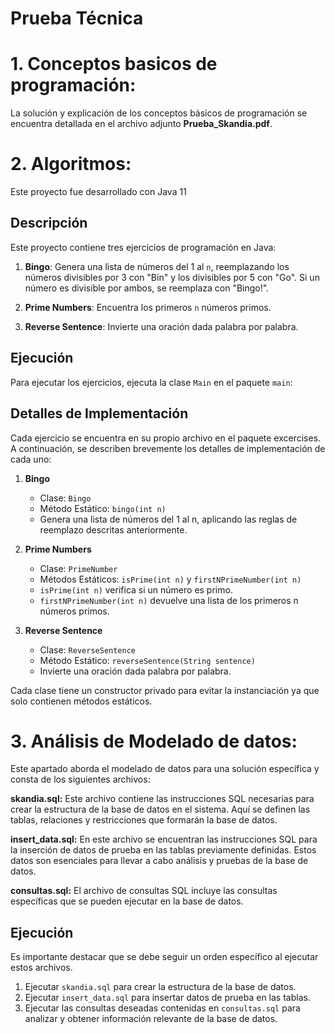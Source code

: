 # Prueba Técnica
# 1. Conceptos basicos de programación:
La solución y explicación de los conceptos básicos de programación se encuentra detallada en el archivo adjunto **Prueba_Skandia.pdf**. 

# 2. Algoritmos:
Este proyecto fue desarrollado con Java 11

## Descripción
Este proyecto contiene tres ejercicios de programación en Java:

1. **Bingo**: Genera una lista de números del 1 al `n`, reemplazando los números divisibles por 3 con "Bin" y los divisibles por 5 con "Go". Si un número es divisible por ambos, se reemplaza con "Bingo!".

2. **Prime Numbers**: Encuentra los primeros `n` números primos.

3. **Reverse Sentence**: Invierte una oración dada palabra por palabra.

## Ejecución

Para ejecutar los ejercicios, ejecuta la clase `Main` en el paquete `main`:


## Detalles de Implementación
Cada ejercicio se encuentra en su propio archivo en el paquete excercises.
A continuación, se describen brevemente los detalles de implementación de cada uno:

1. **Bingo**
   * Clase: `Bingo`
   * Método Estático: `bingo(int n)`
   * Genera una lista de números del 1 al n, aplicando las reglas de reemplazo descritas anteriormente.

2. **Prime Numbers**
   * Clase: `PrimeNumber`
   * Métodos Estáticos: `isPrime(int n)` y `firstNPrimeNumber(int n)`
   * `isPrime(int n)` verifica si un número es primo.
   * `firstNPrimeNumber(int n)` devuelve una lista de los primeros n números primos.
3. **Reverse Sentence**
   * Clase: `ReverseSentence`
   * Método Estático: `reverseSentence(String sentence)`
   * Invierte una oración dada palabra por palabra.
   
Cada clase tiene un constructor privado para evitar la instanciación ya que solo contienen métodos estáticos.

# 3. Análisis de Modelado de datos:
Este apartado aborda el modelado de datos para una solución específica y consta de los siguientes archivos:

**skandia.sql:** Este archivo contiene las instrucciones SQL necesarias para crear la estructura de la base de datos en el sistema. Aquí se definen las tablas, relaciones y restricciones que formarán la base de datos.

**insert_data.sql:** En este archivo se encuentran las instrucciones SQL para la inserción de datos de prueba en las tablas previamente definidas. Estos datos son esenciales para llevar a cabo análisis y pruebas de la base de datos.

**consultas.sql:** El archivo de consultas SQL incluye las consultas específicas que se pueden ejecutar en la base de datos.

## Ejecución

Es importante destacar que se debe seguir un orden específico al ejecutar estos archivos.

1. Ejecutar `skandia.sql` para crear la estructura de la base de datos.
2. Ejecutar `insert_data.sql` para insertar datos de prueba en las tablas.
3. Ejecutar las consultas deseadas contenidas en `consultas.sql` para analizar y obtener información relevante de la base de datos.

